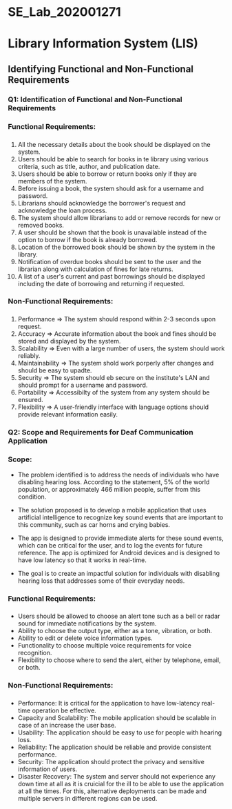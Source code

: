 # SE_Lab_202001271

# Library Information System (LIS)
## Identifying Functional and Non-Functional Requirements

### Q1: Identification of Functional and Non-Functional Requirements

### Functional Requirements:

###
1. All the necessary details about the book should be displayed on the system.
2. Users should be able to search for books in te library using various criteria, such as title, author, and publication date.
3. Users should be able to borrow or return books only if they are members of the system.
4. Before issuing a book, the system should ask for a username and password.
5. Librarians should acknowledge the borrower's request and acknowledge the loan process.
6. The system should allow librarians to add or remove records for new or removed books.
7. A user should be shown that the book is unavailable instead of the option to borrow if the book is already borrowed.
8. Location of the borrowed book should be shown by the system in the library.
9. Notification of overdue books should be sent to the user and the librarian along with calculation of fines for late returns.
10. A list of a user's current and past borrowings should be displayed including the date of borrowing and returning if requested.

### Non-Functional Requirements:

###
1. Performance => The system should respond within 2-3 seconds upon request.
2. Accuracy => Accurate information about the book and fines should be stored and displayed by the system.
3. Scalability => Even with a large number of users, the system should work reliably.
4. Maintainability => The system shold work porperly after changes and should be easy to upadte.
5. Security => The system should eb secure on the institute's LAN and should prompt for a username and password.
6. Portability => Accessibilty of the system from any system should be ensured.
7. Flexibility => A user-friendly interface with language options should provide relevant information easily.

### Q2: Scope and Requirements for Deaf Communication Application

### Scope:
- The problem identified is to address the needs of individuals who have disabling hearing loss. According to the statement, 5% of the world population, or approximately 466 million people, suffer from this condition.
- The solution proposed is to develop a mobile application that uses artificial intelligence to recognize key sound events that are important to this community, such as car horns and crying babies.

- The app is designed to provide immediate alerts for these sound events, which can be critical for the user, and to log the events for future reference. The app is optimized for Android devices and is designed to have low latency so that it works in real-time.
- The goal is to create an impactful solution for individuals with disabling hearing loss that addresses some of their everyday needs.

### Functional Requirements:

###
- Users should be allowed to choose an alert tone such as a bell or radar sound for immediate notifications by the system.
- Ability to choose the output type, either as a tone, vibration, or both.
- Ability to edit or delete voice information types.
- Functionality to choose multiple voice requirements for voice recognition.
- Flexibility to choose where to send the alert, either by telephone, email, or both.

### Non-Functional Requirements:

###
- Performance: It is critical for the application to have low-latency real-time operation be effective.
- Capacity and Scalability: The mobile application should be scalable in case of an increase the user base.
- Usability: The application should be easy to use for people with hearing loss.
- Reliability: The application should be reliable and provide consistent performance.
- Security: The application should protect the privacy and sensitive information of users.
- Disaster Recovery: The system and server should not experience any down time at all as it is cruicial for the ill to be able to use the application at all the times. For this, alternative deployments can be made and multiple servers in different regions can be used.
